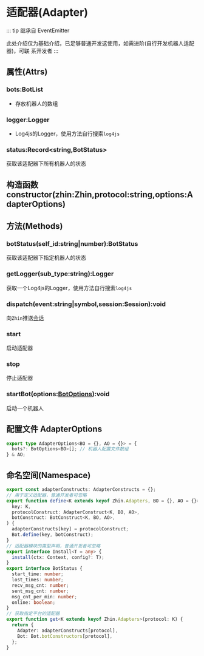 # 适配器(Adapter)

::: tip 继承自 EventEmitter

此处介绍仅为基础介绍，已足够普通开发这使用，如需进阶(自行开发机器人适配器)，可联
系开发者 :::

## 属性(Attrs)

### bots:BotList

- 存放机器人的数组

### logger:Logger

- Log4js的Logger，使用方法自行搜索`log4js`

### status:Record<string,BotStatus>

获取该适配器下所有机器人的状态

## 构造函数 constructor(zhin:Zhin,protocol:string,options:AdapterOptions)

## 方法(Methods)

### botStatus(self_id:string|number):BotStatus

获取该适配器下指定机器人的状态

### getLogger(sub_type:string):Logger

获取一个Log4js的Logger，使用方法自行搜索`log4js`

### dispatch(event:string|symbol,session:Session):void

向`Zhin`推送[会话](/api/session)

### start

启动适配器

### stop

停止适配器

### startBot(options:[BotOptions](/api/bot#options)):void

启动一个机器人

## 配置文件 AdapterOptions

```typescript
export type AdapterOptions<BO = {}, AO = {}> = {
  bots?: BotOptions<BO>[]; // 机器人配置文件数组
} & AO;
```

## 命名空间(Namespace)

```typescript
export const adapterConstructs: AdapterConstructs = {};
// 用于定义适配器，普通开发者可忽略
export function define<K extends keyof Zhin.Adapters, BO = {}, AO = {}>(
  key: K,
  protocolConstruct: AdapterConstruct<K, BO, AO>,
  botConstruct: BotConstruct<K, BO, AO>,
) {
  adapterConstructs[key] = protocolConstruct;
  Bot.define(key, botConstruct);
}
// 适配器模块的类型声明，普通开发者可忽略
export interface Install<T = any> {
  install(ctx: Context, config?: T);
}
export interface BotStatus {
  start_time: number;
  lost_times: number;
  recv_msg_cnt: number;
  sent_msg_cnt: number;
  msg_cnt_per_min: number;
  online: boolean;
}
// 获取指定平台的适配器
export function get<K extends keyof Zhin.Adapters>(protocol: K) {
  return {
    Adapter: adapterConstructs[protocol],
    Bot: Bot.botConstructors[protocol],
  };
}
```
